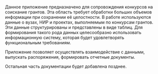 Данное приложение предназначено для сопровождения конкурсов на соискание грантов. Эта область требует обработки больших объемов информации при сохранении её целостности. В работе используются данные о вузах, НИР и проектах, выполняемым по конкурсам грантов. Эти данные структурированы и представлены в виде таблиц. Для формирования такого рода данных целесообразно использовать информационную систему, которая будет удовлетворять функциональным требованиям.

Приложение позволяет осуществлять взаимодействие с данными, выпускать распоряжения, формировать отчетные документы.

Остальная часть документации будет добавлена позднее.
